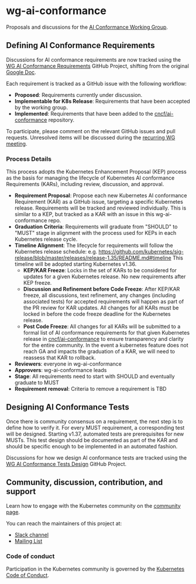 # wg-ai-conformance

Proposals and discussions for the [AI Conformance Working Group](https://github.com/kubernetes/community/tree/master/wg-ai-conformance).

## Defining AI Conformance Requirements

Discussions for AI conformance requirements are now tracked using the
[WG AI Conformance Requirements](https://github.com/orgs/kubernetes-sigs/projects/114)
GitHub Project, shifting from the original
[Google Doc](https://docs.google.com/document/d/1hXoSdh9FEs13Yde8DivCYjjXyxa7j4J8erjZPEGWuzc/edit?tab=t.0).

Each requirement is tracked as a GitHub issue with the following workflow:
- **Proposed**: Requirements currently under discussion.
- **Implementable for K8s Release**: Requirements that have been accepted by the working group.
- **Implemented**: Requirements that have been added to the [cncf/ai-conformance](https://github.com/cncf/ai-conformance) repository.

To participate, please comment on the relevant GitHub issues and pull requests.
Unresolved items will be discussed during the
[recurring WG meeting](https://github.com/kubernetes/community/tree/master/wg-ai-conformance#meetings).

### Process Details

This process adopts the Kubernetes Enhancement Proposal (KEP) process as the basis for managing the lifecycle of Kubernetes AI conformance Requirements (KARs), including review, discussion, and approval.

- **Requirement Proposal**: Propose each new Kubernetes AI conformance Requirement (KAR) as a GitHub issue, targeting a specific Kubernetes release. Requirements will be tracked and reviewed individually. This is similar to a KEP, but tracked as a KAR with an issue in this wg-ai-conformance repo.
- **Graduation Criteria**: Requirements will graduate from "SHOULD" to "MUST" stage in alignment with the process used for KEPs in each Kubernetes release cycle.
- **Timeline Alignment**: The lifecycle for requirements will follow the Kubernetes release schedule: e.g. https://github.com/kubernetes/sig-release/blob/master/releases/release-1.35/README.md#timeline This timeline will be adopted starting Kubernetes v1.36.
  - **KEP/KAR Freeze**: Locks in the set of KARs to be considered for updates for a given Kubernetes release. No new requirements after KEP freeze.
  - **Discussion and Refinement before Code Freeze**: After KEP/KAR freeze, all discussions, text refinement, any changes (including associated tests) for accepted requirements will happen as part of the PR review for KAR updates. All changes for all KARs must be locked in before the code freeze deadline for the Kubernetes release.
  - **Post Code Freeze**: All changes for all KARs will be submitted to a formal list of AI conformance requirements for that given Kubernetes release in [cncf/ai-conformance](https://github.com/cncf/ai-conformance) to ensure transparency and clarity for the entire community. In the event a kubernetes feature does not reach GA and impacts the graduation of a KAR, we will need to reassess that KAR to rollback.
- **Reviewers**: everyone in wg-ai-conformance
- **Approvers**: wg-ai-conformance leads
- **Stage**: All requirements need to start with SHOULD and eventually graduate to MUST
- **Requirement removal**: Criteria to remove a requirement is TBD


## Designing AI Conformance Tests

Once there is community consensus on a requirement, the next step is to define how to verify it.
For every MUST requirement, a corresponding test will be designed. Starting v1.37, automated tests are prerequisites for new MUSTs. This test design should be documented as part of the KAR and should be specific enough to be implemented in an automated fashion.

Discussions for how we design AI conformance tests are tracked using the
[WG AI Conformance Tests Design](https://github.com/orgs/kubernetes-sigs/projects/118)
GitHub Project.

## Community, discussion, contribution, and support

Learn how to engage with the Kubernetes community on the [community page](http://kubernetes.io/community/).

You can reach the maintainers of this project at:

- [Slack channel](https://kubernetes.slack.com/messages/wg-ai-conformance)
- [Mailing List](https://groups.google.com/a/kubernetes.io/g/wg-ai-conformance)

### Code of conduct

Participation in the Kubernetes community is governed by the [Kubernetes Code of Conduct](code-of-conduct.md).
